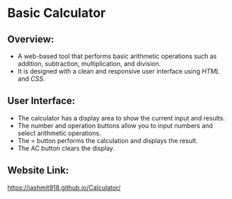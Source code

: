 # Basic Calculator

## Overview:
- A web-based tool that performs basic arithmetic operations such as addition, subtraction, multiplication, and division.
- It is designed with a clean and responsive user interface using *HTML* and *CSS*.

## User Interface:
- The calculator has a display area to show the current input and results.
- The number and operation buttons allow you to input numbers and select arithmetic operations.
- The = button performs the calculation and displays the result.
- The AC button clears the display.

## Website Link:
https://jashmit918.github.io/Calculator/
